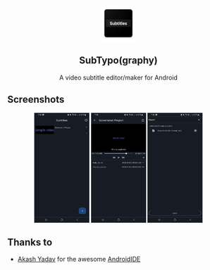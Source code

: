 <p align="center">
  <img src="./app/src/main/res/mipmap-xxxhdpi/ic_launcher.png" alt="Subtitles" width="80" height="80"/>
</p>
<h2 align="center"><b>SubTypo(graphy)</b></h2>
<p align="center">A video subtitle editor/maker for Android</p>

## Screenshots

<p align="center">

<img width="125" height="250" src="./screenshots/screenshot1.png">
<img width="125" height="250" src="./screenshots/screenshot2.png">
<img width="125" height="250" src="./screenshots/screenshot3.png">

</p>

## Thanks to
- [Akash Yadav](https://github.com/itsaky) for the awesome [AndroidIDE](https://github.com/AndroidIDEOfficial/AndroidIDE)

